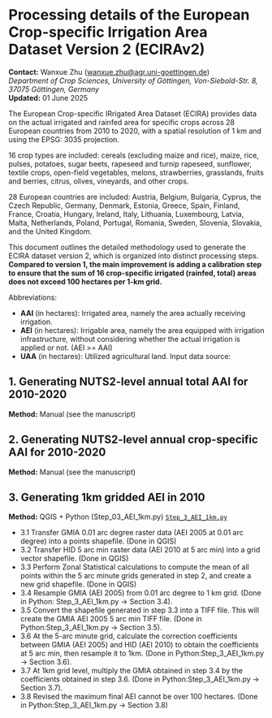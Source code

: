 # Processing details of the European Crop-specific Irrigation Area Dataset Version 2 (ECIRAv2)

**Contact:** Wanxue Zhu (wanxue.zhu@agr.uni-goettingen.de)  
*Department of Crop Sciences, University of Göttingen, Von-Siebold-Str. 8, 37075 Göttingen, Germany*  
**Updated:** 01 June 2025

The European Crop-specific IRrigated Area Dataset (ECIRA) provides data on the actual irrigated and rainfed area for specific crops across 28 European countries from 2010 to 2020, with a spatial resolution of 1 km and using the EPSG: 3035 projection.

16 crop types are included: cereals (excluding maize and rice), maize, rice, pulses, potatoes, sugar beets, rapeseed and turnip rapeseed, sunflower, textile crops, open-field vegetables, melons, strawberries, grasslands, fruits and berries, citrus, olives, vineyards, and other crops.

28 European countries are included: Austria, Belgium, Bulgaria, Cyprus, the Czech Republic, Germany, Denmark, Estonia, Greece, Spain, Finland, France, Croatia, Hungary, Ireland, Italy, Lithuania, Luxembourg, Latvia, Malta, Netherlands, Poland, Portugal, Romania, Sweden, Slovenia, Slovakia, and the United Kingdom.

This document outlines the detailed methodology used to generate the ECIRA dataset version 2, which is organized into distinct processing steps.  
**Compared to version 1, the main improvement is adding a calibration step to ensure that the sum of 16 crop-specific irrigated (rainfed, total) areas does not exceed 100 hectares per 1-km grid.**

Abbreviations:

- **AAI** (in hectares): Irrigated area, namely the area actually receiving irrigation.
- **AEI** (in hectares): Irrigable area, namely the area equipped with irrigation infrastructure, without considering whether  the actual irrigation is applied or not. (AEI >= AAI)
- **UAA** (in hectares): Utilized agricultural land.
Input data source:

## 1. Generating NUTS2-level annual total AAI for 2010-2020  
**Method:** Manual (see the manuscript)  

## 2. Generating NUTS2-level annual crop-specific AAI for 2010-2020
**Method:** Manual (see the manuscript)  

## 3. Generating 1km gridded AEI in 2010
**Method:** QGIS + Python (Step_03_AEI_1km.py)
 [`Step_3_AEI_1km.py`](scripts/Step_3_AEI_1km.py)
- 3.1 Transfer GMIA 0.01 arc degree raster data (AEI 2005 at 0.01 arc degree) into a points shapefile.
(Done in QGIS)
- 3.2 Transfer HID 5 arc min raster data (AEI 2010 at 5 arc min) into a grid vector shapefile.
(Done in QGIS)
- 3.3 Perform Zonal Statistical calculations to compute the mean of all points within the 5 arc minute grids generated in step 2, and create a new grid shapefile.
(Done in QGIS)
- 3.4 Resample GMIA (AEI 2005) from 0.01 arc degree to 1 km grid.
(Done in Python: Step_3_AEI_1km.py → Section 3.4).
- 3.5 Convert the shapefile generated in step 3.3 into a TIFF file. This will create the GMIA AEI 2005 5 arc min TIFF file.
(Done in Python:Step_3_AEI_1km.py → Section 3.5).
- 3.6 At the 5-arc minute grid, calculate the correction coefficients between GMIA (AEI 2005) and HID (AEI 2010) to obtain the coefficients at 5 arc min, then resample it to 1km.
(Done in Python:Step_3_AEI_1km.py → Section 3.6).
- 3.7 At 1km grid level, multiply the GMIA obtained in step 3.4 by the coefficients obtained in step 3.6.
(Done in Python:Step_3_AEI_1km.py → Section 3.7).
- 3.8 Revised the maximum final AEI cannot be over 100 hectares.
(Done in Python:Step_3_AEI_1km.py → Section 3.8)









